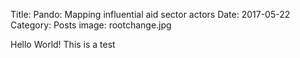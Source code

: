 Title: Pando: Mapping influential aid sector actors
Date: 2017-05-22
Category: Posts
image: rootchange.jpg

Hello World! This is a test
